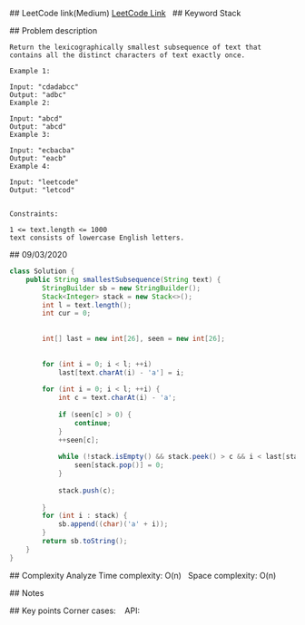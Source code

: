 ## LeetCode link(Medium)
[LeetCode Link](https://leetcode.com/problems/smallest-subsequence-of-distinct-characters/)
 
## Keyword
Stack

## Problem description
```
Return the lexicographically smallest subsequence of text that contains all the distinct characters of text exactly once.

Example 1:

Input: "cdadabcc"
Output: "adbc"
Example 2:

Input: "abcd"
Output: "abcd"
Example 3:

Input: "ecbacba"
Output: "eacb"
Example 4:

Input: "leetcode"
Output: "letcod"
 

Constraints:

1 <= text.length <= 1000
text consists of lowercase English letters.
```
## 09/03/2020
```java
class Solution {
    public String smallestSubsequence(String text) {
        StringBuilder sb = new StringBuilder();
        Stack<Integer> stack = new Stack<>();
        int l = text.length();
        int cur = 0;
        
        
        int[] last = new int[26], seen = new int[26];
        
        
        for (int i = 0; i < l; ++i)
            last[text.charAt(i) - 'a'] = i;
        
        for (int i = 0; i < l; ++i) {
            int c = text.charAt(i) - 'a';
             
            if (seen[c] > 0) {
                continue;
            }
            ++seen[c];
            
            while (!stack.isEmpty() && stack.peek() > c && i < last[stack.peek()]) {
                seen[stack.pop()] = 0;
            }
            
            stack.push(c);
            
        }
        for (int i : stack) {
            sb.append((char)('a' + i));
        }
        return sb.toString();
    }
}
```

## Complexity Analyze
Time complexity: O(n)  
Space complexity: O(n)

## Notes
  

## Key points
Corner cases:   
API: